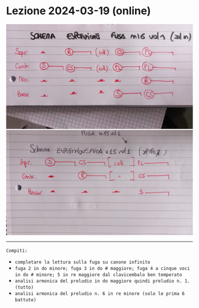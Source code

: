 # Lezione 2024-03-19 (online)

![](./contenuti/2024-03-19%20schema%20fuga%20p1.jpeg)
![](./contenuti/2024-03-19%20schema%20fuga%20p2.jpeg)

---

`Compiti:`
- `completare la lettura sulla fuga su canone infinito`
- `fuga 2 in do minore; fuga 3 in do # maggiore; fuga 4 a cinque voci in do # minore; 5 in re maggiore dal clavicembalo ben temperato`
- `analisi armonica del preludio in do maggiore quindi preludio n. 1. (tutto)`
- `analisi armonica del preludio n. 6 in re minore (solo le prima 6 battute)`